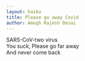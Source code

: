 ```yaml
---
layout: haiku
title: Please go away Covid
author: Amogh Rajesh Desai
---
```


SARS-CoV-two virus<br>
You suck, Please go far away<br>
And never come back<br>
